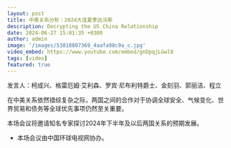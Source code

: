 ```yaml
---
layout: post
title: 中美关系分析｜2024大连夏季达沃斯
description: Decrypting the US China Relationship
date: 2024-06-27 15:01:35 +0300
author: admin
image: '/images/53818807369_4aafa98c9a_c.jpg'
video_embed: https://www.youtube.com/embed/gnDpqjLGwl8
tags: [video]
featured: true
---
```

发言人：柯成兴、格雷厄姆·艾利森、罗宾·尼布利特爵士、金刻羽、郭丽洁、程立

在中美关系依然错综复杂之际，两国之间的合作对于协调全球安全、气候变化、世界贸易和债务等全球优先事项仍然至关重要。

本场会议将邀请知名专家探讨2024年下半年及以后两国关系的预期发展。

* 本场会议由中国环球电视网协办。

